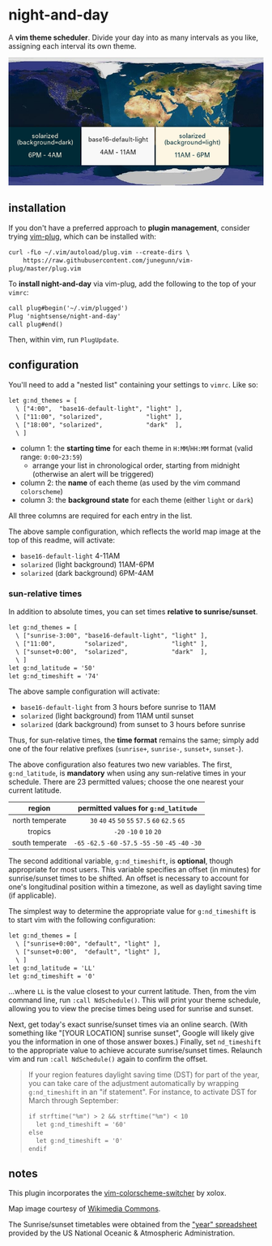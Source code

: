# night-and-day

A **vim theme scheduler**. Divide your day into as many intervals as you like, assigning each interval its own theme.

![](map.jpg)

## installation

If you don't have a preferred approach to **plugin management**, consider trying [vim-plug](https://github.com/junegunn/vim-plug), which can be installed with:

~~~
curl -fLo ~/.vim/autoload/plug.vim --create-dirs \
    https://raw.githubusercontent.com/junegunn/vim-plug/master/plug.vim
~~~

To **install night-and-day** via vim-plug, add the following to the top of your `vimrc`:

~~~
call plug#begin('~/.vim/plugged')
Plug 'nightsense/night-and-day'
call plug#end()
~~~

Then, within vim, run `PlugUpdate`.

## configuration

You'll need to add a "nested list" containing your settings to `vimrc`. Like so:

```
let g:nd_themes = [
  \ ["4:00",  "base16-default-light", "light" ],
  \ ["11:00", "solarized",            "light" ],
  \ ["18:00", "solarized",            "dark"  ],
  \ ]
```

- column 1: the **starting time** for each theme in `H:MM`/`HH:MM` format (valid range: `0:00`-`23:59`)
  - arrange your list in chronological order, starting from midnight (otherwise an alert will be triggered)
- column 2: the **name** of each theme (as used by the vim command `colorscheme`)
- column 3: the **background state** for each theme (either `light` or `dark`)

All three columns are required for each entry in the list.

The above sample configuration, which reflects the world map image at the top of this readme, will activate:

- `base16-default-light` 4-11AM
- `solarized` (light background) 11AM-6PM
- `solarized` (dark background) 6PM-4AM

### sun-relative times

In addition to absolute times, you can set times **relative to sunrise/sunset**.

```
let g:nd_themes = [
  \ ["sunrise-3:00", "base16-default-light", "light" ],
  \ ["11:00",        "solarized",            "light" ],
  \ ["sunset+0:00",  "solarized",            "dark"  ],
  \ ]
let g:nd_latitude = '50'
let g:nd_timeshift = '74'
```

The above sample configuration will activate:

- `base16-default-light` from 3 hours before sunrise to 11AM
- `solarized` (light background) from 11AM until sunset
- `solarized` (dark background) from sunset to 3 hours before sunrise

Thus, for sun-relative times, the **time format** remains the same; simply add one of the four relative prefixes (`sunrise+`, `sunrise-`, `sunset+`, `sunset-`).

The above configuration also features two new variables. The first, `g:nd_latitude`, is **mandatory** when using any sun-relative times in your schedule. There are 23 permitted values; choose the one nearest your current latitude.

region          | permitted values for `g:nd_latitude`
:--------------:|:-----------------------------------:
north temperate | `30` `40` `45` `50` `55` `57.5` `60` `62.5` `65`
tropics         | `-20` `-10` `0` `10` `20`
south temperate | `-65` `-62.5` `-60` `-57.5` `-55` `-50` `-45` `-40` `-30`

The second additional variable, `g:nd_timeshift`, is **optional**, though appropriate for most users. This variable specifies an offset (in minutes) for sunrise/sunset times to be shifted. An offset is necessary to account for one's longitudinal position within a timezone, as well as daylight saving time (if applicable).

The simplest way to determine the appropriate value for `g:nd_timeshift` is to start vim with the following configuration:

```
let g:nd_themes = [
  \ ["sunrise+0:00", "default", "light" ],
  \ ["sunset+0:00",  "default", "light" ],
  \ ]
let g:nd_latitude = 'LL'
let g:nd_timeshift = '0'
```

...where `LL` is the value closest to your current latitude. Then, from the vim command line, run `:call NdSchedule()`. This will print your theme schedule, allowing you to view the precise times being used for sunrise and sunset.

Next, get today's exact sunrise/sunset times via an online search. (With something like "[YOUR LOCATION] sunrise sunset", Google will likely give you the information in one of those answer boxes.) Finally, set `nd_timeshift` to the appropriate value to achieve accurate sunrise/sunset times. Relaunch vim and run `:call NdSchedule()` again to confirm the offset.

> If your region features daylight saving time (DST) for part of the year, you can take care of the adjustment automatically by wrapping `g:nd_timeshift` in an "if statement". For instance, to activate DST for March through September:
>
> ```
> if strftime("%m") > 2 && strftime("%m") < 10
>   let g:nd_timeshift = '60'
> else
>   let g:nd_timeshift = '0'
> endif
> ```

## notes

This plugin incorporates the [vim-colorscheme-switcher](https://github.com/xolox/vim-colorscheme-switcher) by xolox.

Map image courtesy of [Wikimedia Commons](https://commons.wikimedia.org/wiki/File:Daylight_Map,_nonscientific_(0900_UTC).jpg).

The Sunrise/sunset timetables were obtained from the ["year" spreadsheet](https://www.esrl.noaa.gov/gmd/grad/solcalc/calcdetails.html) provided by the US National Oceanic & Atmospheric Administration.
